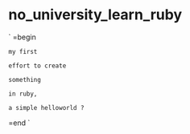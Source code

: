 # no_university_learn_ruby
` =begin

    my first 

    effort to create 

    something 

    in ruby,

    a simple helloworld ?
  =end
`
